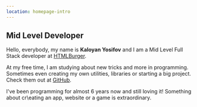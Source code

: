 ```yaml
---
location: homepage-intro
---
```

## Mid Level Developer
Hello, everybody, my name is **Kaloyan Yosifov** and I am a Mid Level Full Stack developer at [HTMLBurger](https://htmlburger.com/).

At my free time, I am studying about new tricks and more in programming. Sometimes even creating my own utilities, libraries or starting a big project. Check them out at [GitHub](https://github.com/KaloyanYosifov).

I've been programming for almost 6 years now and still loving it! Something about cr\eating an app, website or a game is extraordinary.
